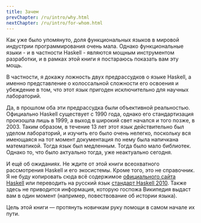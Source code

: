 ```yaml
---
title: Зачем
prevChapter: /ru/intro/why.html
nextChapter: /ru/intro/for-whom.html
---
```


Как уже было упомянуто, доля функциональных языков в мировой индустрии программирования очень мала. Однако функциональные языки - и в частности Haskell - являются мощным инструментом разработки, и в рамках этой книги я постараюсь показать вам эту мощь. 

В частности, я докажу ложность двух предрассудков о языке Haskell, а именно представление о колоссальной сложности его освоения и убеждение в том, что этот язык пригоден исключительно для научных лабораторий.

Да, в прошлом оба эти предрассудка были объективной реальностью. Официально Haskell существует с 1990 года, однако его стандартизация произошла лишь в 1999, а выход в широкий свет начался и того позже, в 2003. Таким образом, в течение 13 лет этот язык действительно был уделом лабораторий, и изучить его было очень нелегко, поскольку вся имеющаяся на тот момент документация по нему была напичкана математикой. Тогда язык был медленным. Тогда было мало библиотек. Однако то, что было актуально тогда, уже неактуально сегодня.

И ещё об ожиданиях. Не ждите от этой книги всеохватного рассмотрения Haskell и его экосистемы. Кроме того, это не справочник. Я не буду копировать сюда всё содержимое [официального сайта Haskell](http://www.haskell.org/haskellwiki/Haskell) или переводить на русский язык [стандарт Haskell 2010](https://www.haskell.org/onlinereport/haskell2010/). Также здесь не приводится информация, которую госпожа Википедия выдаст вам в один момент (например, повествование об истории языка).

Цель этой книги — протянуть новичкам руку помощи в самом начале их пути.

